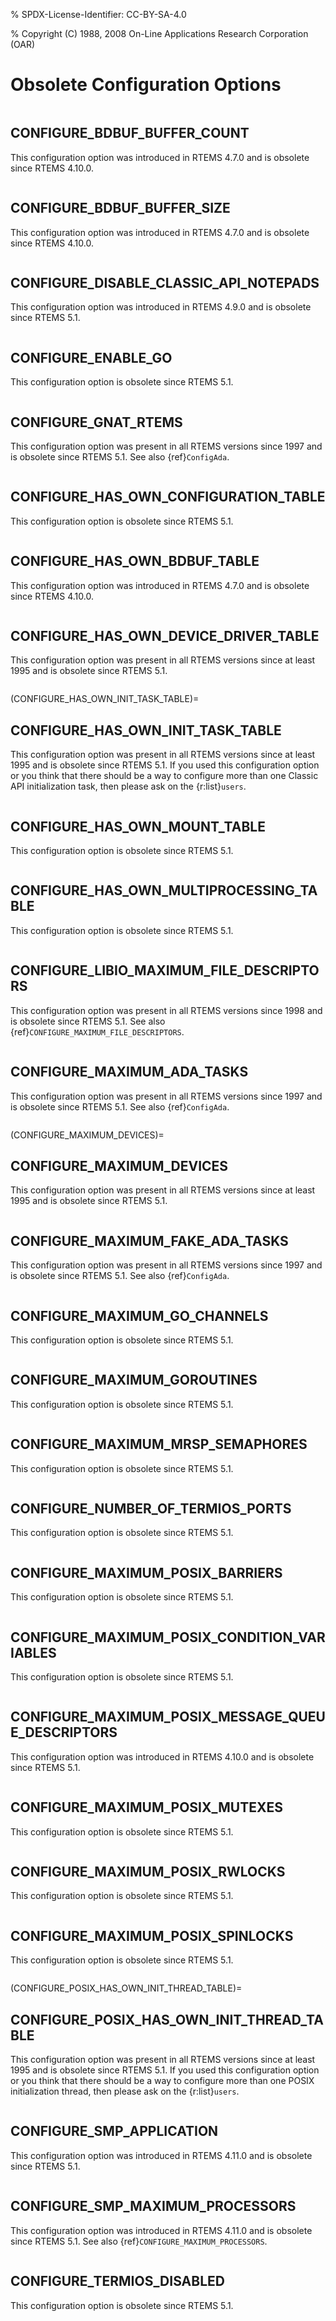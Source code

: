 % SPDX-License-Identifier: CC-BY-SA-4.0

% Copyright (C) 1988, 2008 On-Line Applications Research Corporation (OAR)

# Obsolete Configuration Options

```{index} CONFIGURE_BDBUF_BUFFER_COUNT
```

## CONFIGURE_BDBUF_BUFFER_COUNT

This configuration option was introduced in RTEMS 4.7.0 and is obsolete since
RTEMS 4.10.0.

```{index} CONFIGURE_BDBUF_BUFFER_SIZE
```

## CONFIGURE_BDBUF_BUFFER_SIZE

This configuration option was introduced in RTEMS 4.7.0 and is obsolete since
RTEMS 4.10.0.

```{index} CONFIGURE_DISABLE_CLASSIC_API_NOTEPADS
```

## CONFIGURE_DISABLE_CLASSIC_API_NOTEPADS

This configuration option was introduced in RTEMS 4.9.0 and is obsolete since
RTEMS 5.1.

```{index} CONFIGURE_ENABLE_GO
```

## CONFIGURE_ENABLE_GO

This configuration option is obsolete since RTEMS 5.1.

```{index} CONFIGURE_GNAT_RTEMS
```

## CONFIGURE_GNAT_RTEMS

This configuration option was present in all RTEMS versions since 1997 and is
obsolete since RTEMS 5.1. See also {ref}`ConfigAda`.

```{index} CONFIGURE_HAS_OWN_CONFIGURATION_TABLE
```

## CONFIGURE_HAS_OWN_CONFIGURATION_TABLE

This configuration option is obsolete since RTEMS 5.1.

```{index} CONFIGURE_HAS_OWN_BDBUF_TABLE
```

## CONFIGURE_HAS_OWN_BDBUF_TABLE

This configuration option was introduced in RTEMS 4.7.0 and is obsolete since
RTEMS 4.10.0.

```{index} CONFIGURE_HAS_OWN_DEVICE_DRIVER_TABLE
```

## CONFIGURE_HAS_OWN_DEVICE_DRIVER_TABLE

This configuration option was present in all RTEMS versions since at least 1995
and is obsolete since RTEMS 5.1.

```{index} CONFIGURE_HAS_OWN_INIT_TASK_TABLE
```

(CONFIGURE_HAS_OWN_INIT_TASK_TABLE)=

## CONFIGURE_HAS_OWN_INIT_TASK_TABLE

This configuration option was present in all RTEMS versions since at least 1995
and is obsolete since RTEMS 5.1. If you used this configuration option or you
think that there should be a way to configure more than one Classic API
initialization task, then please ask on the {r:list}`users`.

```{index} CONFIGURE_HAS_OWN_MOUNT_TABLE
```

## CONFIGURE_HAS_OWN_MOUNT_TABLE

This configuration option is obsolete since RTEMS 5.1.

```{index} CONFIGURE_HAS_OWN_MULTIPROCESSING_TABLE
```

## CONFIGURE_HAS_OWN_MULTIPROCESSING_TABLE

This configuration option is obsolete since RTEMS 5.1.

```{index} CONFIGURE_LIBIO_MAXIMUM_FILE_DESCRIPTORS
```

## CONFIGURE_LIBIO_MAXIMUM_FILE_DESCRIPTORS

This configuration option was present in all RTEMS versions since 1998 and is
obsolete since RTEMS 5.1. See also {ref}`CONFIGURE_MAXIMUM_FILE_DESCRIPTORS`.

```{index} CONFIGURE_MAXIMUM_ADA_TASKS
```

## CONFIGURE_MAXIMUM_ADA_TASKS

This configuration option was present in all RTEMS versions since 1997 and is
obsolete since RTEMS 5.1. See also {ref}`ConfigAda`.

```{index} CONFIGURE_MAXIMUM_DEVICES
```

(CONFIGURE_MAXIMUM_DEVICES)=

## CONFIGURE_MAXIMUM_DEVICES

This configuration option was present in all RTEMS versions since at least 1995
and is obsolete since RTEMS 5.1.

```{index} CONFIGURE_MAXIMUM_FAKE_ADA_TASKS
```

## CONFIGURE_MAXIMUM_FAKE_ADA_TASKS

This configuration option was present in all RTEMS versions since 1997 and is
obsolete since RTEMS 5.1. See also {ref}`ConfigAda`.

```{index} CONFIGURE_MAXIMUM_GO_CHANNELS
```

## CONFIGURE_MAXIMUM_GO_CHANNELS

This configuration option is obsolete since RTEMS 5.1.

```{index} CONFIGURE_MAXIMUM_GOROUTINES
```

## CONFIGURE_MAXIMUM_GOROUTINES

This configuration option is obsolete since RTEMS 5.1.

```{index} CONFIGURE_MAXIMUM_MRSP_SEMAPHORES
```

## CONFIGURE_MAXIMUM_MRSP_SEMAPHORES

This configuration option is obsolete since RTEMS 5.1.

```{index} CONFIGURE_NUMBER_OF_TERMIOS_PORTS
```

## CONFIGURE_NUMBER_OF_TERMIOS_PORTS

This configuration option is obsolete since RTEMS 5.1.

```{index} CONFIGURE_MAXIMUM_POSIX_BARRIERS
```

## CONFIGURE_MAXIMUM_POSIX_BARRIERS

This configuration option is obsolete since RTEMS 5.1.

```{index} CONFIGURE_MAXIMUM_POSIX_CONDITION_VARIABLES
```

## CONFIGURE_MAXIMUM_POSIX_CONDITION_VARIABLES

This configuration option is obsolete since RTEMS 5.1.

```{index} CONFIGURE_MAXIMUM_POSIX_MESSAGE_QUEUE_DESCRIPTORS
```

## CONFIGURE_MAXIMUM_POSIX_MESSAGE_QUEUE_DESCRIPTORS

This configuration option was introduced in RTEMS 4.10.0 and is obsolete since
RTEMS 5.1.

```{index} CONFIGURE_MAXIMUM_POSIX_MUTEXES
```

## CONFIGURE_MAXIMUM_POSIX_MUTEXES

This configuration option is obsolete since RTEMS 5.1.

```{index} CONFIGURE_MAXIMUM_POSIX_RWLOCKS
```

## CONFIGURE_MAXIMUM_POSIX_RWLOCKS

This configuration option is obsolete since RTEMS 5.1.

```{index} CONFIGURE_MAXIMUM_POSIX_SPINLOCKS
```

## CONFIGURE_MAXIMUM_POSIX_SPINLOCKS

This configuration option is obsolete since RTEMS 5.1.

```{index} CONFIGURE_POSIX_HAS_OWN_INIT_THREAD_TABLE
```

(CONFIGURE_POSIX_HAS_OWN_INIT_THREAD_TABLE)=

## CONFIGURE_POSIX_HAS_OWN_INIT_THREAD_TABLE

This configuration option was present in all RTEMS versions since at least 1995
and is obsolete since RTEMS 5.1. If you used this configuration option or you
think that there should be a way to configure more than one POSIX initialization
thread, then please ask on the {r:list}`users`.

```{index} CONFIGURE_SMP_APPLICATION
```

## CONFIGURE_SMP_APPLICATION

This configuration option was introduced in RTEMS 4.11.0 and is obsolete since
RTEMS 5.1.

```{index} CONFIGURE_SMP_MAXIMUM_PROCESSORS
```

## CONFIGURE_SMP_MAXIMUM_PROCESSORS

This configuration option was introduced in RTEMS 4.11.0 and is obsolete since
RTEMS 5.1. See also {ref}`CONFIGURE_MAXIMUM_PROCESSORS`.

```{index} CONFIGURE_TERMIOS_DISABLED
```

## CONFIGURE_TERMIOS_DISABLED

This configuration option is obsolete since RTEMS 5.1.
